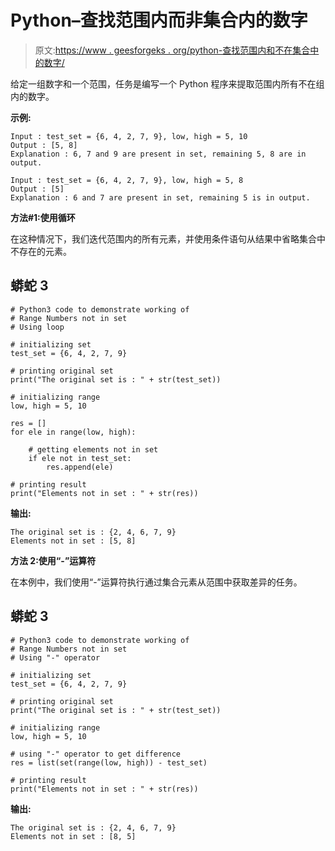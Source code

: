 # Python–查找范围内而非集合内的数字

> 原文:[https://www . geesforgeks . org/python-查找范围内和不在集合中的数字/](https://www.geeksforgeeks.org/python-find-numbers-in-range-and-not-in-set/)

给定一组数字和一个范围，任务是编写一个 Python 程序来提取范围内所有不在组内的数字。

**示例:**

```
Input : test_set = {6, 4, 2, 7, 9}, low, high = 5, 10
Output : [5, 8]
Explanation : 6, 7 and 9 are present in set, remaining 5, 8 are in output.

Input : test_set = {6, 4, 2, 7, 9}, low, high = 5, 8
Output : [5]
Explanation : 6 and 7 are present in set, remaining 5 is in output.
```

**方法#1:使用循环**

在这种情况下，我们迭代范围内的所有元素，并使用条件语句从结果中省略集合中不存在的元素。

## 蟒蛇 3

```
# Python3 code to demonstrate working of
# Range Numbers not in set
# Using loop

# initializing set
test_set = {6, 4, 2, 7, 9}

# printing original set
print("The original set is : " + str(test_set))

# initializing range
low, high = 5, 10

res = []
for ele in range(low, high):

    # getting elements not in set
    if ele not in test_set:
        res.append(ele)

# printing result
print("Elements not in set : " + str(res))
```

**输出:**

```
The original set is : {2, 4, 6, 7, 9}
Elements not in set : [5, 8]
```

**方法 2:使用“-”运算符**

在本例中，我们使用“-”运算符执行通过集合元素从范围中获取差异的任务。

## 蟒蛇 3

```
# Python3 code to demonstrate working of
# Range Numbers not in set
# Using "-" operator

# initializing set
test_set = {6, 4, 2, 7, 9}

# printing original set
print("The original set is : " + str(test_set))

# initializing range
low, high = 5, 10

# using "-" operator to get difference
res = list(set(range(low, high)) - test_set)

# printing result
print("Elements not in set : " + str(res))
```

**输出:**

```
The original set is : {2, 4, 6, 7, 9}
Elements not in set : [8, 5]
```